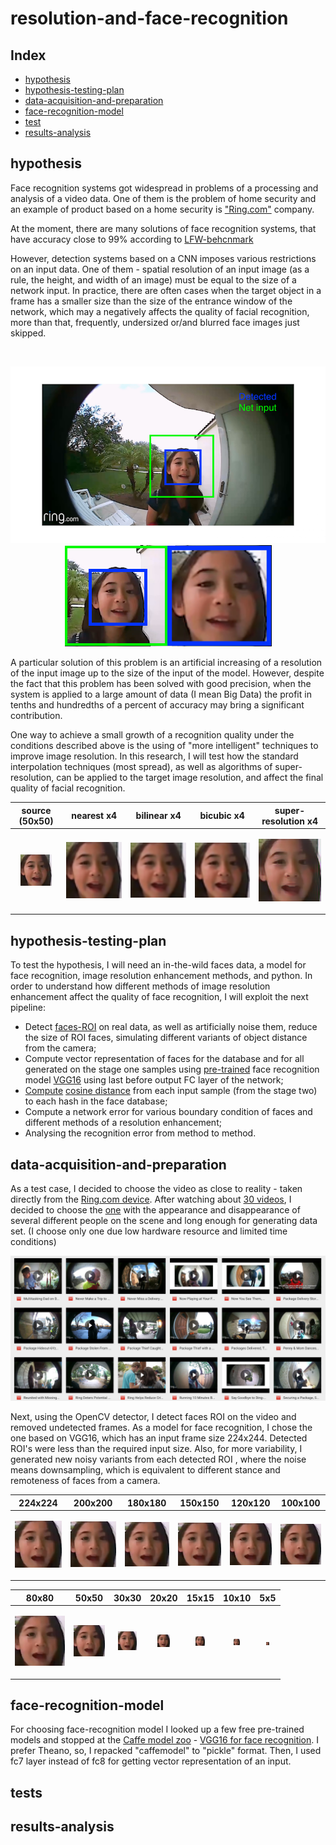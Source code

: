 # resolution-and-face-recognition

## Index

* [hypothesis](#hypothesis)
* [hypothesis-testing-plan](#hypothesis-testing-plan)
* [data-acquisition-and-preparation](#data-acquisition-and-preparation)
* [face-recognition-model](#face-recognition-model)
* [test](#tests)
* [results-analysis](#results-analysis)

## hypothesis
Face recognition systems got widespread in problems of a processing and analysis of a video data. One of them is the problem of home security and an example of product based on a home security is ["Ring.com"](https://ring.com) company.

At the moment, there are many solutions of face recognition systems, that have accuracy close to 99% according to [LFW-behcnmark](http://vis-www.cs.umass.edu/lfw/results.html)

However, detection systems based on a CNN imposes various restrictions on an input data. One of them - spatial resolution of an input image (as a rule, the height, and width of an image) must be equal to the size of a network input. In practice, there are often cases when the target object in a frame has a smaller size than the size of the entrance window of the network, which may a negatively affects the quality of facial recognition, more than that, frequently, undersized or/and blurred face images just skipped.

<br/>
<p align="center">
  <img src="https://github.com/denis-r4/resolution-and-face-recognition/blob/master/media/hypothesis.png">
  <img src="https://github.com/denis-r4/resolution-and-face-recognition/blob/master/media/face_3.png">
</p>

A particular solution of this problem is an artificial increasing of a resolution of the input image up to the size of the input of the model. However, despite the fact that this problem has been solved with good precision, when the system is applied to a large amount of data (I mean Big Data) the profit in tenths and hundredths of a percent of accuracy may bring a significant contribution.

One way to achieve a small growth of a recognition quality under the conditions described above is the using of "more intelligent" techniques to improve image resolution. In this research, I will test how the standard interpolation techniques (most spread), as well as algorithms of super-resolution, can be applied to the target image resolution, and affect the final quality of facial recognition.  

|   source (50x50)   |   nearest x4  |   bilinear x4   |   bicubic x4   |   super-resolution x4   |
|   -------------------   |:------:|:------:|:------:|:------:|
|   <p align="center"> <img src="https://github.com/denis-r4/resolution-and-face-recognition/blob/master/media/resize_examples/source_50x50.png"> </p>   |   <p align="center"> <img src="https://github.com/denis-r4/resolution-and-face-recognition/blob/master/media/resize_examples/nearest.png"> </p>   |   <p align="center"> <img src="https://github.com/denis-r4/resolution-and-face-recognition/blob/master/media/resize_examples/bilinear.png"> </p>   |   <p align="center"> <img src="https://github.com/denis-r4/resolution-and-face-recognition/blob/master/media/resize_examples/cubic.png"> </p>   |   <p align="center"> <img src="https://github.com/denis-r4/resolution-and-face-recognition/blob/master/media/resize_examples/super-resolution.png"> </p>   |



## hypothesis-testing-plan
To test the hypothesis, I will need an in-the-wild faces data, a model for face recognition, image resolution enhancement methods, and python.
In order to understand how different methods of image resolution enhancement affect the quality of face recognition, I will exploit the next pipeline:

* Detect [faces-ROI](https://github.com/denis-r4/resolution-and-face-recognition/blob/master/notebooks/face_detector.ipynb) on real data, as well as artificially noise them, reduce the size of ROI faces, simulating different variants of object distance from the camera;
* Compute vector representation of faces for the database and for all generated on the stage one samples using [pre-trained](http://www.robots.ox.ac.uk/~vgg/software/vgg_face) face recognition model [VGG16](https://github.com/denis-r4/resolution-and-face-recognition/blob/master/notebooks/vgg.py) using last before output FC layer of the network;
* [Compute](https://github.com/denis-r4/resolution-and-face-recognition/blob/master/notebooks/compute_cos_distance.ipynb) [cosine distance](https://en.wikipedia.org/wiki/Cosine_similarity) from each input sample (from the stage two)  to each hash in the face database;
* Compute a network error for various boundary condition of faces and different methods of a resolution enhancement;
* Analysing the recognition error from method to method.


## data-acquisition-and-preparation

As a test case, I decided to choose the video as close to reality - taken directly from the [Ring.com device](https://ring.com/videodoorbells). After watching about [30 videos](https://www.youtube.com/channel/UCSDG3M0e2mGX9_qtHEtzj2Q/videos), I decided to choose the [one](https://www.youtube.com/watch?v=zwUeS_sXJcY) with the appearance and disappearance of several different people on the scene and long enough for generating data set. (I choose only one due low hardware resource and limited time conditions)

<p align="center">
  <img src="https://github.com/denis-r4/resolution-and-face-recognition/blob/master/media/data.png">
</p>

Next, using the OpenCV detector, I detect faces ROI on the video and removed undetected frames. 
As a model for face recognition, I chose the one based on VGG16, which has an input frame size 224x244. Detected ROI's were less than the required input size. Also, for more variability, I generated new noisy variants from each detected ROI , where the noise means downsampling, which is equivalent to different stance and remoteness of faces from a camera. 

224x224   |   200x200   |   180x180   |   150x150   |   120x120   |   100x100    
-------   |   -------   |   -------   |   -------   |   -------   |   -------
   <p align="center"> <img src="https://github.com/denis-r4/resolution-and-face-recognition/blob/master/media/resize_examples/224.png"> </p>   |   <p align="center"> <img src="https://github.com/denis-r4/resolution-and-face-recognition/blob/master/media/resize_examples/200.png"> </p>   |   <p align="center"> <img src="https://github.com/denis-r4/resolution-and-face-recognition/blob/master/media/resize_examples/180.png"> </p>   |   <p align="center"> <img src="https://github.com/denis-r4/resolution-and-face-recognition/blob/master/media/resize_examples/150.png"> </p>   |   <p align="center"> <img src="https://github.com/denis-r4/resolution-and-face-recognition/blob/master/media/resize_examples/120.png"> </p>   |   <p align="center"> <img src="https://github.com/denis-r4/resolution-and-face-recognition/blob/master/media/resize_examples/100.png"> </p>   

|   80x80   |   50x50   |   30x30   |   20x20   |   15x15   |   10x10   |   5x5   |
|   ------   |:------:|:------:|:------:|:------:|:------:|:------:|
|   <p align="center"> <img src="https://github.com/denis-r4/resolution-and-face-recognition/blob/master/media/resize_examples/80.png"> </p>   |   <p align="center"> <img src="https://github.com/denis-r4/resolution-and-face-recognition/blob/master/media/resize_examples/50.png"> </p>   |   <p align="center"> <img src="https://github.com/denis-r4/resolution-and-face-recognition/blob/master/media/resize_examples/30.png"> </p>   |   <p align="center"> <img src="https://github.com/denis-r4/resolution-and-face-recognition/blob/master/media/resize_examples/20.png"> </p>   |   <p align="center"> <img src="https://github.com/denis-r4/resolution-and-face-recognition/blob/master/media/resize_examples/15.png"> </p>   |   <p align="center"> <img src="https://github.com/denis-r4/resolution-and-face-recognition/blob/master/media/resize_examples/10.png"> </p>   |   <p align="center"> <img src="https://github.com/denis-r4/resolution-and-face-recognition/blob/master/media/resize_examples/5.png"> </p>   |


## face-recognition-model
For choosing face-recognition model I looked up a few free pre-trained models and stopped at the [Caffe model zoo](https://github.com/BVLC/caffe/wiki/Model-Zoo#vgg-face-cnn-descriptor) - [VGG16 for face recognition](http://www.robots.ox.ac.uk/~vgg/software/vgg_face/). I prefer Theano, so, I repacked "caffemodel" to "pickle" format.
Then, I used fc7 layer instead of fc8 for getting vector representation of an input.


## tests

## results-analysis
